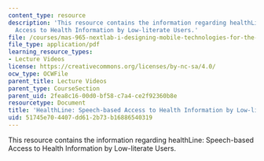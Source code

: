 ```yaml
---
content_type: resource
description: 'This resource contains the information regarding healthLine: Speech-based
  Access to Health Information by Low-literate Users.'
file: /courses/mas-965-nextlab-i-designing-mobile-technologies-for-the-next-billion-users-fall-2008/51745e704407dd612b73b16886540319_MITMAS_965F08_Lec14_pc.pdf
file_type: application/pdf
learning_resource_types:
- Lecture Videos
license: https://creativecommons.org/licenses/by-nc-sa/4.0/
ocw_type: OCWFile
parent_title: Lecture Videos
parent_type: CourseSection
parent_uid: 2fea8c16-00d0-bf58-c7a4-ce2f92360b8e
resourcetype: Document
title: 'HealthLine: Speech-based Access to Health Information by Low-literate Users'
uid: 51745e70-4407-dd61-2b73-b16886540319
---
```

This resource contains the information regarding healthLine: Speech-based Access to Health Information by Low-literate Users.
